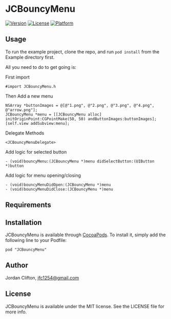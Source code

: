 # JCBouncyMenu

[![Version](https://img.shields.io/cocoapods/v/JCBouncyMenu.svg?style=flat)](http://cocoadocs.org/docsets/JCBouncyMenu)
[![License](https://img.shields.io/cocoapods/l/JCBouncyMenu.svg?style=flat)](http://cocoadocs.org/docsets/JCBouncyMenu)
[![Platform](https://img.shields.io/cocoapods/p/JCBouncyMenu.svg?style=flat)](http://cocoadocs.org/docsets/JCBouncyMenu)

## Usage

To run the example project, clone the repo, and run `pod install` from the Example directory first.

All you need to do to get going is:

First import
```
#import JCBouncyMenu.h
```

Then Add a new menu
```
NSArray *buttonImages = @[@"1.png", @"2.png", @"3.png", @"4.png", @"arrow.png"];
JCBouncyMenu *menu = [[JCBouncyMenu alloc] initOriginPoint:CGPointMake(50, 50) andButtonImages:buttonImages];
[self.view addSubview:menu];
```

Delegate Methods
```
<JCBouncyMenuDelegate>
```

Add logic for selected button
```
- (void)bouncyMenu:(JCBouncyMenu *)menu didSelectButton:(UIButton *)button
```

Add logic for menu opening/closing
```
- (void)bouncyMenuDidOpen:(JCBouncyMenu *)menu
- (void)bouncyMenuDidClose:(JCBouncyMenu *)menu
```

## Requirements

## Installation

JCBouncyMenu is available through [CocoaPods](http://cocoapods.org). To install
it, simply add the following line to your Podfile:

    pod "JCBouncyMenu"

## Author

Jordan Clifton, jfc1254@gmail.com

## License

JCBouncyMenu is available under the MIT license. See the LICENSE file for more info.

